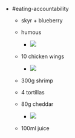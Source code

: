 - #eating-accountability
	 - skyr + blueberry

	 - humous 
		 - ![](https://firebasestorage.googleapis.com/v0/b/firescript-577a2.appspot.com/o/imgs%2Fapp%2Flearning-poker%2FLT3izOEKhm.jpg?alt=media&token=a498d087-1081-4f03-847b-15dc4cb0caa3)

	 - 10 chicken wings

		 - ![](https://firebasestorage.googleapis.com/v0/b/firescript-577a2.appspot.com/o/imgs%2Fapp%2Flearning-poker%2Ft-bKYBc82i.jpg?alt=media&token=e692ec50-e8c7-4a4f-8db7-4246a98489bc)


	 - 300g shrimp


	 - 4 tortillas


	 - 80g cheddar

		 - ![](https://firebasestorage.googleapis.com/v0/b/firescript-577a2.appspot.com/o/imgs%2Fapp%2Flearning-poker%2FfTy1Y-IvK7.jpg?alt=media&token=b29f3283-eb92-4755-b44a-bca63d4cfef3)


	 - 100ml juice
